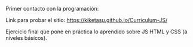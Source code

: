 Primer contacto con la programación:


Link para probar el sitio: https://kiketasu.github.io/Curriculum-JS/

Ejercicio final que pone en práctica lo aprendido sobre JS HTML y CSS (a niveles básicos).

